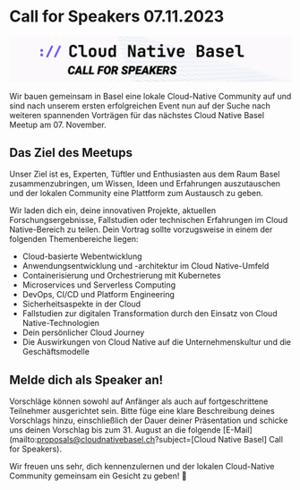 # Call for Speakers 07.11.2023

![call-for-speakers-header](https://raw.githubusercontent.com/cloudnativebasel/static/main/images/call-for-speakers-header.png)

Wir bauen gemeinsam in Basel eine lokale Cloud-Native Community auf und sind nach unserem ersten erfolgreichen Event nun auf der Suche nach weiteren spannenden Vorträgen für das nächstes Cloud Native Basel Meetup am 07. November. 

## Das Ziel des Meetups

Unser Ziel ist es, Experten, Tüftler und Enthusiasten aus dem Raum Basel zusammenzubringen, um Wissen, Ideen und Erfahrungen auszutauschen und der lokalen Community eine Plattform zum Austausch zu geben.

Wir laden dich ein, deine innovativen Projekte, aktuellen Forschungsergebnisse, Fallstudien oder technischen Erfahrungen im Cloud Native-Bereich zu teilen. Dein Vortrag sollte vorzugsweise in einem der folgenden Themenbereiche liegen:

- Cloud-basierte Webentwicklung
- Anwendungsentwicklung und -architektur im Cloud Native-Umfeld
- Containerisierung und Orchestrierung mit Kubernetes
- Microservices und Serverless Computing
- DevOps, CI/CD und Platform Engineering
- Sicherheitsaspekte in der Cloud
- Fallstudien zur digitalen Transformation durch den Einsatz von Cloud Native-Technologien
- Dein persönlicher Cloud Journey
- Die Auswirkungen von Cloud Native auf die Unternehmenskultur und die Geschäftsmodelle

## Melde dich als Speaker an!

Vorschläge können sowohl auf Anfänger als auch auf fortgeschrittene Teilnehmer ausgerichtet sein. Bitte füge eine klare Beschreibung deines Vorschlags hinzu, einschließlich der Dauer deiner Präsentation und schicke uns deinen Vorschlag bis zum 31. August an die folgende [E-Mail](mailto:proposals@cloudnativebasel.ch?subject=[Cloud Native Basel] Call for Speakers).

Wir freuen uns sehr, dich kennenzulernen und der lokalen Cloud-Native Community gemeinsam ein Gesicht zu geben! 🙂
